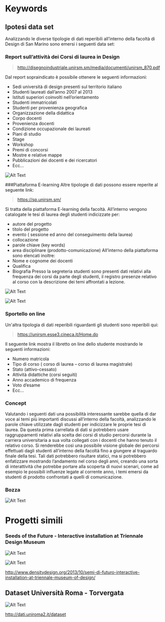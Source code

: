 # Keywords

## Ipotesi data set
Analizzando le diverse tipologie di dati reperibili all’interno della facoltà di Design di San Marino sono emersi i seguenti data set:
### Report sull’attività dei Corsi di laurea in Design
>http://disegnoindustriale.unirsm.sm/media/documenti/unirsm_870.pdf

Dal report sopraindicato è possibile ottenere le seguenti informazioni:
-	Sedi università di design presenti sul territorio italiano
-	Studenti laureati dall’anno 2007 al 2013
-	Istituti superiori coinvolti nell’orientamento
-	Studenti immatricolati
-	Studenti per provenienza geografica
-	Organizzazione della didattica
-	Corpo docenti
-	Provenienza docenti
-	Condizione occupazionale dei laureati
-	Piani di studio
-	Stage
-	Workshop
-	Premi di concorsi
-	Mostre e relative mappe
-	Pubblicazioni dei docenti e dei ricercatori
-	Ecc…

![Alt Text](http://i.imgur.com/EUJTE8N.jpg)

###Piattaforma E-learning
Altre tipologie di dati possono essere reperite al seguente link:

>https://sp.unirsm.sm/

Si tratta della piattaforma E-learning della facoltà. All’interno vengono catalogate le tesi di laurea degli studenti indicizzate per:
-	autore del progetto
-	titolo del progetto
-	evento ( sessione ed anno del conseguimento della laurea)
-	collocazione
-	parole chiave (key words) 
-	area disciplinare (prodotto-comunicazione)
All’interno della piattaforma sono elencati inoltre:
-	Nome e cognome dei docenti
-	Qualifica 
-	Biografia
Presso la segreteria studenti sono presenti dati relativi alla frequenza dei corsi da parte degli studenti, il registro presenze relativo al corso con la descrizione dei temi affrontati a lezione.

![Alt Text](http://i.imgur.com/o8Z3RYh.jpg)

![Alt Text](http://i.imgur.com/9cczp28.jpg)



### Sportello on line
Un'altra tipologia di dati reperibili riguardanti gli studenti  sono reperibili qui:

>https://unirsm.esse3.cineca.it/Home.do

Il seguente link mostra il libretto on line dello studente mostrando le seguenti informazioni:
-	Numero matricola
-	Tipo di corso ( corso di laurea – corso di laurea magistrale)
-	Stato (attivo-cessato)
-	Attività didattiche (corsi seguiti)
-	Anno accademico di frequenza 
-	Voto d’esame
-	Ecc…
 
### Concept
Valutando i seguenti dati  una possibilità interessante sarebbe quella di dar voce ai temi più importanti discussi all’interno della facoltà, analizzando le parole chiave utilizzate dagli studenti per indicizzare le proprie tesi di laurea. Da questa prima carrellata di dati si potrebbero usare raggruppamenti relativi alla scelta dei corsi di studio percorsi durante la carriera universitaria a sua volta collegati con i docenti che hanno tenuto il relativo corso. Si renderebbe così  una possibile visione globale dei percorsi effettuati dagli studenti all’interno della facoltà fino a giungere al traguardo finale della tesi. Tali dati potrebbero risultare statici, ma si potrebbero enfatizzare mostrando l’andamento nel corso degli anni, creando una sorta di interattività che potrebbe portare alla scoperta di nuovi scenari, come ad esempio le possibili influenze legate al corrente anno, i temi emersi da studenti di prodotto  confrontati a quelli di comunicazione.


### Bozza
 ![Alt Text](http://i.imgur.com/cwF6mbY.jpg)
 
 
# Progetti simili
 
 
 
### Seeds of the Future - Interactive installation at Triennale Design Museum
 
![Alt Text](http://www.densitydesign.org/wp-content/uploads/2013/10/trien3.jpg)

![Alt Text](http://www.densitydesign.org/wp-content/uploads/2013/10/java-2013-10-23-16-48-41-46.jpg)

 
 
 http://www.densitydesign.org/2013/10/semi-di-futuro-interactive-installation-at-triennale-museum-of-design/
 
## Dataset Università Roma - Torvergata

![Alt Text](http://i.imgur.com/RbARWPa.jpg)

 
 http://dati.uniroma2.it/dataset
 
 
 
 

